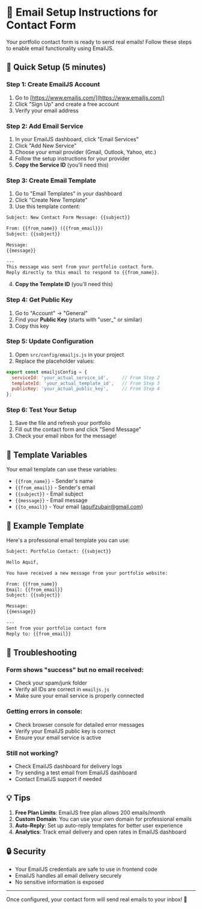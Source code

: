 # 📧 Email Setup Instructions for Contact Form

Your portfolio contact form is ready to send real emails! Follow these steps to enable email functionality using EmailJS.

## 🚀 Quick Setup (5 minutes)

### Step 1: Create EmailJS Account
1. Go to [https://www.emailjs.com/](https://www.emailjs.com/)
2. Click "Sign Up" and create a free account
3. Verify your email address

### Step 2: Add Email Service
1. In your EmailJS dashboard, click "Email Services"
2. Click "Add New Service"
3. Choose your email provider (Gmail, Outlook, Yahoo, etc.)
4. Follow the setup instructions for your provider
5. **Copy the Service ID** (you'll need this)

### Step 3: Create Email Template
1. Go to "Email Templates" in your dashboard
2. Click "Create New Template"
3. Use this template content:

```html
Subject: New Contact Form Message: {{subject}}

From: {{from_name}} ({{from_email}})
Subject: {{subject}}

Message:
{{message}}

---
This message was sent from your portfolio contact form.
Reply directly to this email to respond to {{from_name}}.
```

4. **Copy the Template ID** (you'll need this)

### Step 4: Get Public Key
1. Go to "Account" → "General"
2. Find your **Public Key** (starts with "user_" or similar)
3. Copy this key

### Step 5: Update Configuration
1. Open `src/config/emailjs.js` in your project
2. Replace the placeholder values:

```javascript
export const emailjsConfig = {
  serviceId: 'your_actual_service_id',     // From Step 2
  templateId: 'your_actual_template_id',   // From Step 3
  publicKey: 'your_actual_public_key',     // From Step 4
};
```

### Step 6: Test Your Setup
1. Save the file and refresh your portfolio
2. Fill out the contact form and click "Send Message"
3. Check your email inbox for the message!

## 🔧 Template Variables

Your email template can use these variables:
- `{{from_name}}` - Sender's name
- `{{from_email}}` - Sender's email
- `{{subject}}` - Email subject
- `{{message}}` - Email message
- `{{to_email}}` - Your email (aquifzubair@gmail.com)

## 📝 Example Template

Here's a professional email template you can use:

```html
Subject: Portfolio Contact: {{subject}}

Hello Aquif,

You have received a new message from your portfolio website:

From: {{from_name}}
Email: {{from_email}}
Subject: {{subject}}

Message:
{{message}}

---
Sent from your portfolio contact form
Reply to: {{from_email}}
```

## 🐛 Troubleshooting

### Form shows "success" but no email received:
- Check your spam/junk folder
- Verify all IDs are correct in `emailjs.js`
- Make sure your email service is properly connected

### Getting errors in console:
- Check browser console for detailed error messages
- Verify your EmailJS public key is correct
- Ensure your email service is active

### Still not working?
- Check EmailJS dashboard for delivery logs
- Try sending a test email from EmailJS dashboard
- Contact EmailJS support if needed

## 💡 Tips

1. **Free Plan Limits**: EmailJS free plan allows 200 emails/month
2. **Custom Domain**: You can use your own domain for professional emails
3. **Auto-Reply**: Set up auto-reply templates for better user experience
4. **Analytics**: Track email delivery and open rates in EmailJS dashboard

## 🔒 Security

- Your EmailJS credentials are safe to use in frontend code
- EmailJS handles all email delivery securely
- No sensitive information is exposed

---

Once configured, your contact form will send real emails to your inbox! 🎉
